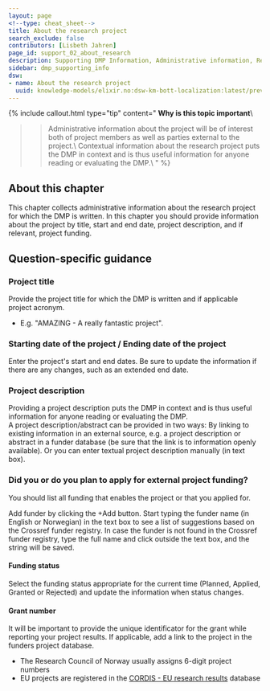 ```yaml
---
layout: page
<!--type: cheat_sheet-->
title: About the research project
search_exclude: false
contributors: [Lisbeth Jahren]
page_id: support_02_about_research
description: Supporting DMP Information, Administrative information, Research project, Contributors, Funding
sidebar: dmp_supporting_info
dsw:
- name: About the research project
  uuid: knowledge-models/elixir.no:dsw-km-bott-localization:latest/preview?questionUuid=f0ef08fd-d733-465c-bc66-5de0b826c41b
---
```



{% include callout.html type="tip" content="
**Why is this topic important**\\

>> Administrative information about the project will be of interest both of project members as well as parties external to the project.\\
>> Contextual information about the research project puts the DMP in context and is thus useful information for anyone reading or evaluating the DMP.\\
" %}

## About this chapter
This chapter collects administrative information about the research project for which the DMP is written. In this chapter you should provide information about the project by title, start and end date, project description, and if relevant, project funding. 


## Question-specific guidance

### Project title
Provide the project title for which the DMP is written and if applicable project acronym.

* E.g. "AMAZING - A really fantastic project".

### Starting date of the project / Ending date of the project
Enter the project's start and end dates. Be sure to update the information if there are any changes, such as an extended end date. 

### Project description
Providing a project description puts the DMP in context and is thus useful information for anyone reading or evaluating the DMP.\
A project description/abstract can be provided in two ways: By linking to existing information in an external source, e.g. a project description or abstract in a funder database (be sure that the link is to information openly available). Or you can enter textual project description manually (in text box).

### Did you or do you plan to apply for external project funding?
You should list all funding that enables the project or that you applied for.

Add funder by clicking the +Add button. Start typing the funder name (in English or Norwegian) in the text box to see a list of suggestions based on the Crossref funder registry. In case the funder is not found in the Crossref funder registry, type the full name and click outside the text box, and the string will be saved.

#### Funding status
Select the funding status appropriate for the current time (Planned, Applied, Granted or Rejected) and update the information when status changes. 

#### Grant number
It will be important to provide the unique identificator for the grant while reporting your project results. If applicable, add a link to the project in the funders project database.

* The Research Council of Norway usually assigns 6-digit project numbers
* EU projects are registered in the [CORDIS - EU research results](https://cordis.europa.eu/search) database